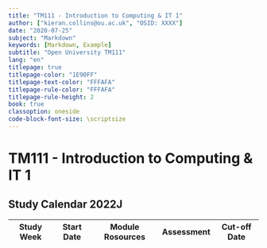 ```yaml
---
title: "TM111 - Introduction to Computing & IT 1"
author: ["kieran.collins@ou.ac.uk", "OSID: XXXX"]
date: "2020-07-25"
subject: "Markdown"
keywords: [Markdown, Example]
subtitle: "Open University TM111"
lang: "en"
titlepage: true
titlepage-color: "1E90FF"
titlepage-text-color: "FFFAFA"
titlepage-rule-color: "FFFAFA"
titlepage-rule-height: 2
book: true
classoption: oneside
code-block-font-size: \scriptsize
---
```

# TM111 - Introduction to Computing & IT 1

## Study Calendar 2022J

| Study Week | Start Date | Module Rosources | Assessment | Cut-off Date |
|------------|------------|------------------|------------|--------------|
 